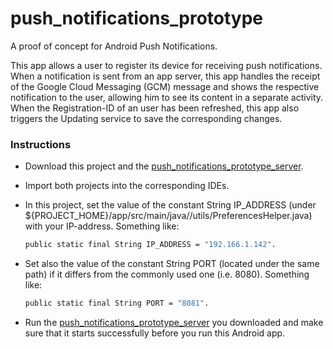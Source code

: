 # push_notifications_prototype
A proof of concept for Android Push Notifications.

This app allows a user to register its device for receiving push notifications. When a notification is sent from an app server, this app handles the receipt of the Google Cloud Messaging (GCM) message and shows the respective notification to the user, allowing him to see its content in a separate activity. When the Registration-ID of an user has been refreshed, this app also triggers the Updating service to save the corresponding changes.

### Instructions
* Download this project and the [push_notifications_prototype_server][push_notif_proto_server].
* Import both projects into the corresponding IDEs.
* In this project, set the value of the constant String IP_ADDRESS (under ${PROJECT_HOME}/app/src/main/java/<package>/utils/PreferencesHelper.java) with your IP-address. Something like:

    ```sh
    public static final String IP_ADDRESS = "192.166.1.142".
    ```
* Set also the value of the constant String PORT (located under the same path) if it differs from the commonly used one (i.e. 8080). Something like:

    ```sh
    public static final String PORT = "8081".
    ```
* Run the [push_notifications_prototype_server][push_notif_proto_server] you downloaded and make sure that it starts successfully before you run this Android app.



[//]: # (These are reference links used in the body of this note)
   [push_notif_proto_server]: <https://github.com/ibalejandro/push_notifications_prototype_server>
